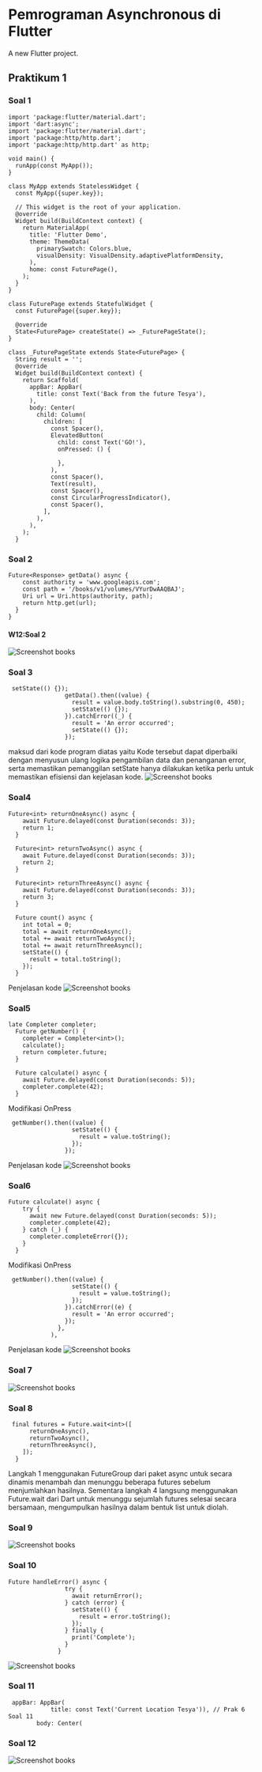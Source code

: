 # Pemrograman Asynchronous di Flutter

A new Flutter project.

## Praktikum 1
### Soal 1
```
import 'package:flutter/material.dart';
import 'dart:async';
import 'package:flutter/material.dart';
import 'package:http/http.dart';
import 'package:http/http.dart' as http;

void main() {
  runApp(const MyApp());
}

class MyApp extends StatelessWidget {
  const MyApp({super.key});

  // This widget is the root of your application.
  @override
  Widget build(BuildContext context) {
    return MaterialApp(
      title: 'Flutter Demo',
      theme: ThemeData(
        primarySwatch: Colors.blue,
        visualDensity: VisualDensity.adaptivePlatformDensity,
      ),
      home: const FuturePage(),
    );
  }
}

class FuturePage extends StatefulWidget {
  const FuturePage({super.key});

  @override
  State<FuturePage> createState() => _FuturePageState();
}

class _FuturePageState extends State<FuturePage> {
  String result = '';
  @override
  Widget build(BuildContext context) {
    return Scaffold(
      appBar: AppBar(
        title: const Text('Back from the future Tesya'),
      ),
      body: Center(
        child: Column(
          children: [
            const Spacer(),
            ElevatedButton(
              child: const Text('GO!'),
              onPressed: () {
                
              },
            ),
            const Spacer(),
            Text(result),
            const Spacer(),
            const CircularProgressIndicator(),
            const Spacer(),
          ],
        ),
      ),
    );
  }
```
### Soal 2
```
Future<Response> getData() async {
    const authority = 'www.googleapis.com';
    const path = '/books/v1/volumes/VYurDwAAQBAJ';
    Uri url = Uri.https(authority, path);
    return http.get(url);
  }
}
```
#### W12:Soal 2
![Screenshot books](images/p1S2.png)

### Soal 3
```
 setState(() {});
                getData().then((value) {
                  result = value.body.toString().substring(0, 450);
                  setState(() {});
                }).catchError((_) {
                  result = 'An error occurred';
                  setState(() {});
                });
```
maksud dari kode program diatas yaitu Kode tersebut dapat diperbaiki dengan menyusun ulang logika pengambilan data dan penanganan error, serta memastikan pemanggilan setState hanya dilakukan ketika perlu untuk memastikan efisiensi dan kejelasan kode.
![Screenshot books](images/p1S3.png)

### Soal4
```
Future<int> returnOneAsync() async {
    await Future.delayed(const Duration(seconds: 3));
    return 1;
  }

  Future<int> returnTwoAsync() async {
    await Future.delayed(const Duration(seconds: 3));
    return 2;
  }

  Future<int> returnThreeAsync() async {
    await Future.delayed(const Duration(seconds: 3));
    return 3;
  }

  Future count() async {
    int total = 0;
    total = await returnOneAsync();
    total += await returnTwoAsync();
    total += await returnThreeAsync();
    setState(() {
      result = total.toString();
    });
  }

```
Penjelasan kode
![Screenshot books](images/p1S4.png)

### Soal5
```
late Completer completer;
  Future getNumber() {
    completer = Completer<int>();
    calculate();
    return completer.future;
  }

  Future calculate() async {
    await Future.delayed(const Duration(seconds: 5));
    completer.complete(42);
  }
```
Modifikasi OnPress
```
 getNumber().then((value) {
                  setState(() {
                    result = value.toString();
                  });
                });
```
Penjelasan kode
![Screenshot books](images/p1S5.png)

### Soal6

```
Future calculate() async {
    try {
      await new Future.delayed(const Duration(seconds: 5));
      completer.complete(42);
    } catch (_) {
      completer.completeError({});
    }
  }
```
Modifikasi OnPress
```
 getNumber().then((value) {
                  setState(() {
                    result = value.toString();
                  });
                }).catchError((e) {
                  result = 'An error occurred';
                });
              },
            ),
```

Penjelasan kode
![Screenshot books](images/p1S6.png)

### Soal  7
![Screenshot books](images/p1S7.png)

### Soal 8
```
 final futures = Future.wait<int>([
      returnOneAsync(),
      returnTwoAsync(),
      returnThreeAsync(),
    ]);
  }
```
Langkah 1 menggunakan FutureGroup dari paket async untuk secara dinamis menambah dan menunggu beberapa futures sebelum menjumlahkan hasilnya. Sementara langkah 4 langsung menggunakan Future.wait dari Dart untuk menunggu sejumlah futures selesai secara bersamaan, mengumpulkan hasilnya dalam bentuk list untuk diolah.

### Soal 9
![Screenshot books](images/p1S9.png)

### Soal 10
```
Future handleError() async {
                try {
                  await returnError();
                } catch (error) {
                  setState(() {
                    result = error.toString();
                  });
                } finally {
                  print('Complete');
                }
              }
```
![Screenshot books](images/p1S10.png)

### Soal 11
```
 appBar: AppBar(
            title: const Text('Current Location Tesya')), // Prak 6 Soal 11
        body: Center(
```

### Soal 12

![Screenshot books](images/p1S12.png)